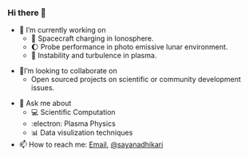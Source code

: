 ### Hi there 👋

- 🔭 I’m currently working on 
  - :rocket: Spacecraft charging in Ionosphere.
  - :moon: Probe performance in photo emissive lunar environment.
  - :ocean: Instability and turbulence in plasma.
<!-- - 🌱 I’m currently learning ... -->
- :handshake:I’m looking to collaborate on 
  - Open sourced projects on scientific or community development issues. 
<!-- - 🤔 I’m looking for help with ...-->
- 💬 Ask me about 
  - :computer: Scientific Computation
  - :electron: Plasma Physics
  - :bar_chart: Data visulization techniques
- 📫 How to reach me: [Email](mailto:sayanadhikari207@gmail.com), [@sayanadhikari](https://twitter.com/sayanadhikari)
<!-- - 😄 Pronouns: ...-->
<!-- - - ⚡ Fun fact: 	:man_cook: I like cooking...-->
<!-- -->
